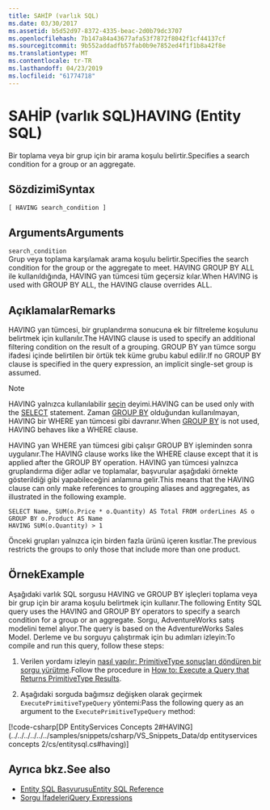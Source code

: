 ```yaml
---
title: SAHİP (varlık SQL)
ms.date: 03/30/2017
ms.assetid: b5d52d97-8372-4335-beac-2d0b79dc3707
ms.openlocfilehash: 7b147a84a43677afa53f7872f8042f1cf44137cf
ms.sourcegitcommit: 9b552addadfb57fab0b9e7852ed4f1f1b8a42f8e
ms.translationtype: MT
ms.contentlocale: tr-TR
ms.lasthandoff: 04/23/2019
ms.locfileid: "61774718"
---
```

# <a name="having-entity-sql"></a><span data-ttu-id="eabdf-102">SAHİP (varlık SQL)</span><span class="sxs-lookup"><span data-stu-id="eabdf-102">HAVING (Entity SQL)</span></span>
<span data-ttu-id="eabdf-103">Bir toplama veya bir grup için bir arama koşulu belirtir.</span><span class="sxs-lookup"><span data-stu-id="eabdf-103">Specifies a search condition for a group or an aggregate.</span></span>  
  
## <a name="syntax"></a><span data-ttu-id="eabdf-104">Sözdizimi</span><span class="sxs-lookup"><span data-stu-id="eabdf-104">Syntax</span></span>  
  
```  
[ HAVING search_condition ]  
```  
  
## <a name="arguments"></a><span data-ttu-id="eabdf-105">Arguments</span><span class="sxs-lookup"><span data-stu-id="eabdf-105">Arguments</span></span>  
 `search_condition`  
 <span data-ttu-id="eabdf-106">Grup veya toplama karşılamak arama koşulu belirtir.</span><span class="sxs-lookup"><span data-stu-id="eabdf-106">Specifies the search condition for the group or the aggregate to meet.</span></span> <span data-ttu-id="eabdf-107">HAVING GROUP BY ALL ile kullanıldığında, HAVING yan tümcesi tüm geçersiz kılar.</span><span class="sxs-lookup"><span data-stu-id="eabdf-107">When HAVING is used with GROUP BY ALL, the HAVING clause overrides ALL.</span></span>  
  
## <a name="remarks"></a><span data-ttu-id="eabdf-108">Açıklamalar</span><span class="sxs-lookup"><span data-stu-id="eabdf-108">Remarks</span></span>  
 <span data-ttu-id="eabdf-109">HAVING yan tümcesi, bir gruplandırma sonucuna ek bir filtreleme koşulunu belirtmek için kullanılır.</span><span class="sxs-lookup"><span data-stu-id="eabdf-109">The HAVING clause is used to specify an additional filtering condition on the result of a grouping.</span></span> <span data-ttu-id="eabdf-110">GROUP BY yan tümce sorgu ifadesi içinde belirtilen bir örtük tek küme grubu kabul edilir.</span><span class="sxs-lookup"><span data-stu-id="eabdf-110">If no GROUP BY clause is specified in the query expression, an implicit single-set group is assumed.</span></span>  
  
> [!NOTE]
>  <span data-ttu-id="eabdf-111">HAVING yalnızca kullanılabilir [seçin](../../../../../../docs/framework/data/adonet/ef/language-reference/select-entity-sql.md) deyimi.</span><span class="sxs-lookup"><span data-stu-id="eabdf-111">HAVING can be used only with the [SELECT](../../../../../../docs/framework/data/adonet/ef/language-reference/select-entity-sql.md) statement.</span></span> <span data-ttu-id="eabdf-112">Zaman [GROUP BY](../../../../../../docs/framework/data/adonet/ef/language-reference/group-by-entity-sql.md) olduğundan kullanılmayan, HAVING bir WHERE yan tümcesi gibi davranır.</span><span class="sxs-lookup"><span data-stu-id="eabdf-112">When [GROUP BY](../../../../../../docs/framework/data/adonet/ef/language-reference/group-by-entity-sql.md) is not used, HAVING behaves like a WHERE clause.</span></span>  
  
 <span data-ttu-id="eabdf-113">HAVING yan WHERE yan tümcesi gibi çalışır GROUP BY işleminden sonra uygulanır.</span><span class="sxs-lookup"><span data-stu-id="eabdf-113">The HAVING clause works like the WHERE clause except that it is applied after the GROUP BY operation.</span></span> <span data-ttu-id="eabdf-114">HAVING yan tümcesi yalnızca gruplandırma diğer adlar ve toplamalar, başvurular aşağıdaki örnekte gösterildiği gibi yapabileceğini anlamına gelir.</span><span class="sxs-lookup"><span data-stu-id="eabdf-114">This means that the HAVING clause can only make references to grouping aliases and aggregates, as illustrated in the following example.</span></span>  
  
```  
SELECT Name, SUM(o.Price * o.Quantity) AS Total FROM orderLines AS o GROUP BY o.Product AS Name  
HAVING SUM(o.Quantity) > 1  
```  
  
 <span data-ttu-id="eabdf-115">Önceki grupları yalnızca için birden fazla ürünü içeren kısıtlar.</span><span class="sxs-lookup"><span data-stu-id="eabdf-115">The previous restricts the groups to only those that include more than one product.</span></span>  
  
## <a name="example"></a><span data-ttu-id="eabdf-116">Örnek</span><span class="sxs-lookup"><span data-stu-id="eabdf-116">Example</span></span>  
 <span data-ttu-id="eabdf-117">Aşağıdaki varlık SQL sorgusu HAVING ve GROUP BY işleçleri toplama veya bir grup için bir arama koşulu belirtmek için kullanır.</span><span class="sxs-lookup"><span data-stu-id="eabdf-117">The following Entity SQL query uses the HAVING and GROUP BY operators to specify a search condition for a group or an aggregate.</span></span> <span data-ttu-id="eabdf-118">Sorgu, AdventureWorks satış modelini temel alıyor.</span><span class="sxs-lookup"><span data-stu-id="eabdf-118">The query is based on the AdventureWorks Sales Model.</span></span> <span data-ttu-id="eabdf-119">Derleme ve bu sorguyu çalıştırmak için bu adımları izleyin:</span><span class="sxs-lookup"><span data-stu-id="eabdf-119">To compile and run this query, follow these steps:</span></span>  
  
1. <span data-ttu-id="eabdf-120">Verilen yordamı izleyin [nasıl yapılır: PrimitiveType sonuçları döndüren bir sorgu yürütme](../../../../../../docs/framework/data/adonet/ef/how-to-execute-a-query-that-returns-primitivetype-results.md).</span><span class="sxs-lookup"><span data-stu-id="eabdf-120">Follow the procedure in [How to: Execute a Query that Returns PrimitiveType Results](../../../../../../docs/framework/data/adonet/ef/how-to-execute-a-query-that-returns-primitivetype-results.md).</span></span>  
  
2. <span data-ttu-id="eabdf-121">Aşağıdaki sorguda bağımsız değişken olarak geçirmek `ExecutePrimitiveTypeQuery` yöntemi:</span><span class="sxs-lookup"><span data-stu-id="eabdf-121">Pass the following query as an argument to the `ExecutePrimitiveTypeQuery` method:</span></span>  
  
 [!code-csharp[DP EntityServices Concepts 2#HAVING](../../../../../../samples/snippets/csharp/VS_Snippets_Data/dp entityservices concepts 2/cs/entitysql.cs#having)]  
  
## <a name="see-also"></a><span data-ttu-id="eabdf-122">Ayrıca bkz.</span><span class="sxs-lookup"><span data-stu-id="eabdf-122">See also</span></span>

- [<span data-ttu-id="eabdf-123">Entity SQL Başvurusu</span><span class="sxs-lookup"><span data-stu-id="eabdf-123">Entity SQL Reference</span></span>](../../../../../../docs/framework/data/adonet/ef/language-reference/entity-sql-reference.md)
- [<span data-ttu-id="eabdf-124">Sorgu İfadeleri</span><span class="sxs-lookup"><span data-stu-id="eabdf-124">Query Expressions</span></span>](../../../../../../docs/framework/data/adonet/ef/language-reference/query-expressions-entity-sql.md)
